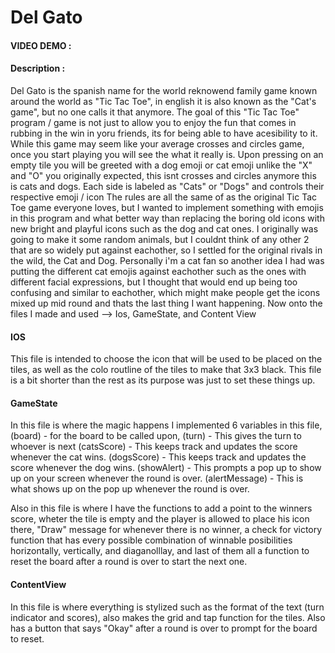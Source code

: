# Del Gato
#### VIDEO DEMO :
#### Description :
  Del Gato is the spanish name for the world reknowend family game known around the world as "Tic Tac Toe", in english it is also known as the "Cat's game", but no one calls it that anymore.
  The goal of this "Tic Tac Toe" program / game is not just to allow you to enjoy the fun that comes in rubbing in the win in yoru friends, its for being able to have acesibility to it.
 While this game may seem like your average crosses and circles game, once you start playing you will see the what it really is.
 Upon pressing on an empty tile you will be greeted with a dog emoji or cat emoji unlike the "X" and "O" you originally expected, this isnt crosses and circles anymore this is cats and dogs. Each side is labeled as "Cats" or "Dogs" and controls their respective emoji / icon
The rules are all the same of as the original Tic Tac Toe game everyone loves, but I wanted to implement something with emojis in this program and what better way than replacing the boring old icons with new bright and playful icons such as the dog and cat ones.
I originally was going to make it some random animals, but I couldnt think of any other 2 that are so widely put against eachother, so I settled for the original rivals in the wild, the Cat and Dog. Personally i'm a cat fan so another idea I had was putting the different cat emojis against eachother such as the ones with different facial expressions, but I thought that would end up being too confusing and similar to eachother, which might make people get the icons mixed up mid round and thats the last thing I want happening.
Now onto the files I made and used --> Ios, GameState, and Content View

#### IOS
This file is intended to choose the icon that will be used to be placed on the tiles, as well as the colo routline of the tiles to make that 3x3 black. This file is a bit shorter than the rest as its purpose was just to set these things up.

#### GameState
In this file is where the magic happens I implemented 6 variables in this file,
(board) - for the board to be called upon, 
(turn) - This gives the turn to whoever is next
(catsScore) - This keeps track and updates the score whenever the cat wins.
(dogsScore) - This keeps track and updates the score whenever the dog wins.
(showAlert) - This prompts a pop up to show up on your screen whenever the round is over.
(alertMessage) - This is what shows up on the pop up whenever the round is over.

Also in this file is where I have the functions to add a point to the winners score, wheter the tile is empty and the player is allowed to place his icon there, "Draw" message for whenever there is no winner, a check for victory function that has every possible combination of winnable posibilities horizontally, vertically, and diaganolllay, and last of them all a function to reset the board after a round is over to start the next one.

#### ContentView 
In this file is where everything is stylized such as the format of the text (turn indicator and scores), also makes the grid and tap function for the tiles. Also has a button that says "Okay" after a round is over to prompt for the board to reset.
